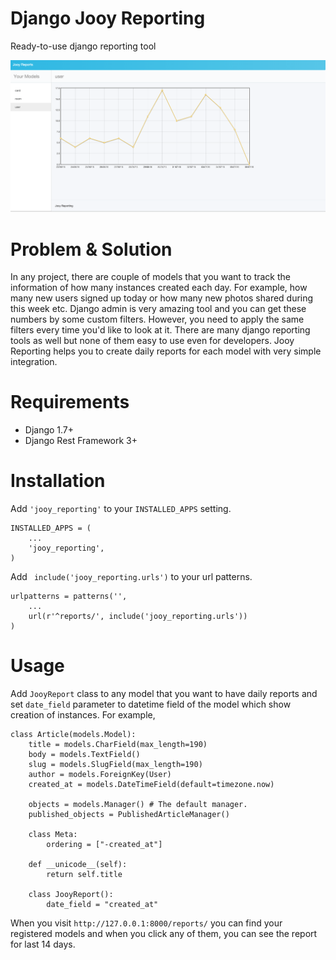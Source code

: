 # Django Jooy Reporting
Ready-to-use django reporting tool

![A report](docs/screenshot1.png?raw=true "A report")

# Problem & Solution
In any project, there are couple of models that you want to track the information of how many instances created each day. For example, how many new users signed up today or how many new photos shared during this week etc. Django admin is very amazing tool and you can get these numbers by some custom filters. However, you need to apply the same filters every time you'd like to look at it. There are many django reporting tools as well but none of them easy to use even for developers. Jooy Reporting helps you to create daily reports for each model with very simple integration.

# Requirements
* Django 1.7+
* Django Rest Framework 3+

# Installation

Add `'jooy_reporting'` to your `INSTALLED_APPS` setting.

    INSTALLED_APPS = (
        ...
        'jooy_reporting',
    )

Add `` include('jooy_reporting.urls')`` to your url patterns.

    urlpatterns = patterns('',
        ...
        url(r'^reports/', include('jooy_reporting.urls'))
    )

# Usage
Add ``JooyReport`` class to any model that you want to have daily reports and set ``date_field`` parameter to datetime field of the model which show creation of instances. For example, 

    class Article(models.Model):
        title = models.CharField(max_length=190)
        body = models.TextField()
        slug = models.SlugField(max_length=190)
        author = models.ForeignKey(User)
        created_at = models.DateTimeField(default=timezone.now)
    
        objects = models.Manager() # The default manager.
        published_objects = PublishedArticleManager()
    
        class Meta:
            ordering = ["-created_at"]
    
        def __unicode__(self):
            return self.title
    
        class JooyReport():
            date_field = "created_at"
 
 When you visit ``http://127.0.0.1:8000/reports/`` you can find your registered models and when you click any of them, you can see the report for last 14 days. 
 
